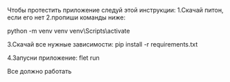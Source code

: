 Чтобы протестить приложение следуй этой инструкции:
1.Скачай питон, если его нет
2.пропиши команды ниже:

python -m venv venv
venv\Scripts\activate

3.Скачай все нужные зависимости:
pip install -r requirements.txt

4.Запусни приложение:
flet run

Все должно работать